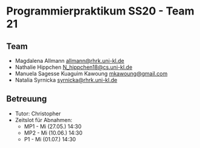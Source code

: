 Programmierpraktikum SS20 - Team 21
===================================

Team
----

- Magdalena Allmann <allmann@rhrk.uni-kl.de>
- Nathalie Hippchen <N_hippchen18@cs.uni-kl.de>
- Manuela Sagesse Kuaguim Kawoung <mkawoung@gmail.com>
- Natalia Syrnicka <syrnicka@rhrk.uni-kl.de>


Betreuung
---------

- Tutor: Christopher
- Zeitslot für Abnahmen: 
  - MP1 - Mi (27.05.) 14:30
  - MP2 - Mi (10.06.) 14:30
  - P1 - Mi (01.07.) 14:30
